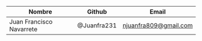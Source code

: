 
| Nombre                   | Github      | Email                 |
| ------------------------ | ----------- | --------------------- |
| Juan Francisco Navarrete | @Juanfra231 | njuanfra809@gmail.com |
